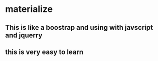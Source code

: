 #  materialize #


## This is like a boostrap and using with javscript and jquerry

## this is very easy to learn 